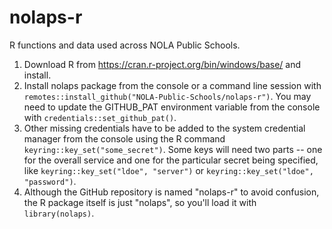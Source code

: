 # nolaps-r
R functions and data used across NOLA Public Schools.

1. Download R from https://cran.r-project.org/bin/windows/base/ and install.
1. Install nolaps package from the console or a command line session with `remotes::install_github("NOLA-Public-Schools/nolaps-r")`. You may need to update the GITHUB_PAT environment variable from the console with `credentials::set_github_pat()`.
1. Other missing credentials have to be added to the system credential manager from the console using the R command `keyring::key_set("some_secret")`. Some keys will need two parts -- one for the overall service and one for the particular secret being specified, like `keyring::key_set("ldoe", "server")` or `keyring::key_set("ldoe", "password")`.
1. Although the GitHub repository is named "nolaps-r" to avoid confusion, the R package itself is just "nolaps", so you'll load it with `library(nolaps)`.
